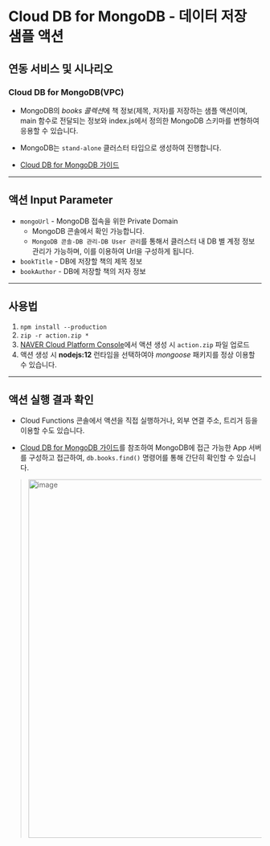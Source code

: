 # Cloud DB for MongoDB - 데이터 저장 샘플 액션
## 연동 서비스 및 시나리오
### Cloud DB for MongoDB(VPC)
+ MongoDB의 *books 콜렉션*에 책 정보(제목, 저자)를 저장하는 샘플 액션이며, main 함수로 전달되는 정보와 index.js에서 정의한 MongoDB 스키마를 변형하여 응용할 수 있습니다.

+ MongoDB는 `stand-alone` 클러스터 타입으로 생성하여 진행합니다.

+ [Cloud DB for MongoDB 가이드](https://guide.ncloud-docs.com/docs/clouddbformongodb-overview)

---
## 액션 Input Parameter
+ `mongoUrl` - MongoDB 접속을 위한 Private Domain
  - MongoDB 콘솔에서 확인 가능합니다.
  - `MongoDB 콘솔-DB 관리-DB User 관리`를 통해서 클러스터 내 DB 별 계정 정보 관리가 가능하며, 이를 이용하여 Url을 구성하게 됩니다.
+ `bookTitle` - DB에 저장할 책의 제목 정보
+ `bookAuthor` - DB에 저장할 책의 저자 정보

---
## 사용법
1. `npm install --production`
2. `zip -r action.zip *`
3. [NAVER Cloud Platform Console](console.ncloud.com)에서 액션 생성 시 `action.zip` 파일 업로드
4. 액션 생성 시 **nodejs:12** 런타임을 선택하여야 *mongoose* 패키지를 정상 이용할 수 있습니다.

---
## 액션 실행 결과 확인
+ Cloud Functions 콘솔에서 액션을 직접 실행하거나, 외부 연결 주소, 트리거 등을 이용할 수도 있습니다.

+ [Cloud DB for MongoDB 가이드](https://guide.ncloud-docs.com/docs/clouddbformongodb-overview)를 참조하여 MongoDB에 접근 가능한 App 서버를 구성하고 접근하여, `db.books.find()` 명령어를 통해 간단히 확인할 수 있습니다.
> <img width="714" alt="image" src="https://user-images.githubusercontent.com/104127073/167882253-7d3c75c1-9949-4647-bbbe-55de9120aeb4.png">